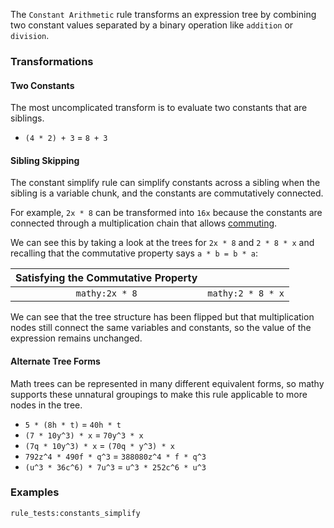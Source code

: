 The `Constant Arithmetic` rule transforms an expression tree by combining two constant values separated by a binary operation like `addition` or `division`.

### Transformations

#### Two Constants

The most uncomplicated transform is to evaluate two constants that are siblings.

- `(4 * 2) + 3` = `8 + 3`

#### Sibling Skipping

The constant simplify rule can simplify constants across a sibling when the sibling is a variable chunk, and the constants are commutatively connected.

For example, `2x * 8` can be transformed into `16x` because the constants are connected through a multiplication chain that allows [commuting](./commutative_property).

We can see this by taking a look at the trees for `2x * 8` and `2 * 8 * x` and recalling that the commutative property says `a * b = b * a`:

| Satisfying the Commutative Property |                   |
| :---------------------------------: | :---------------- |
|           `mathy:2x * 8`            | `mathy:2 * 8 * x` |

We can see that the tree structure has been flipped but that multiplication nodes still connect the same variables and constants, so the value of the expression remains unchanged.

#### Alternate Tree Forms

Math trees can be represented in many different equivalent forms, so mathy supports these unnatural groupings to make this rule applicable to more nodes in the tree.

- `5 * (8h * t)` = `40h * t`
- `(7 * 10y^3) * x` = `70y^3 * x`
- `(7q * 10y^3) * x` = `(70q * y^3) * x`
- `792z^4 * 490f * q^3` = `388080z^4 * f * q^3`
- `(u^3 * 36c^6) * 7u^3` = `u^3 * 252c^6 * u^3`

### Examples

`rule_tests:constants_simplify`
